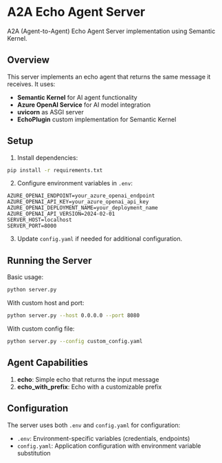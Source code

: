 # A2A Echo Agent Server

A2A (Agent-to-Agent) Echo Agent Server implementation using Semantic Kernel.

## Overview

This server implements an echo agent that returns the same message it receives. It uses:
- **Semantic Kernel** for AI agent functionality
- **Azure OpenAI Service** for AI model integration
- **uvicorn** as ASGI server
- **EchoPlugin** custom implementation for Semantic Kernel

## Setup

1. Install dependencies:
```bash
pip install -r requirements.txt
```

2. Configure environment variables in `.env`:
```env
AZURE_OPENAI_ENDPOINT=your_azure_openai_endpoint
AZURE_OPENAI_API_KEY=your_azure_openai_api_key
AZURE_OPENAI_DEPLOYMENT_NAME=your_deployment_name
AZURE_OPENAI_API_VERSION=2024-02-01
SERVER_HOST=localhost
SERVER_PORT=8000
```

3. Update `config.yaml` if needed for additional configuration.

## Running the Server

Basic usage:
```bash
python server.py
```

With custom host and port:
```bash
python server.py --host 0.0.0.0 --port 8080
```

With custom config file:
```bash
python server.py --config custom_config.yaml
```

## Agent Capabilities

1. **echo**: Simple echo that returns the input message
2. **echo_with_prefix**: Echo with a customizable prefix

## Configuration

The server uses both `.env` and `config.yaml` for configuration:
- `.env`: Environment-specific variables (credentials, endpoints)
- `config.yaml`: Application configuration with environment variable substitution